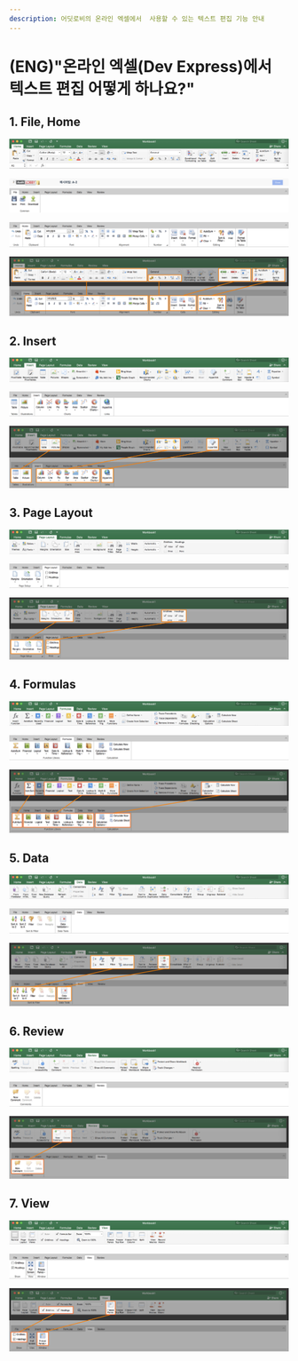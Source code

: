 ```yaml
---
description: 어딧로비의 온라인 엑셀에서  사용할 수 있는 텍스트 편집 기능 안내
---
```


# \(ENG\)"온라인 엑셀\(Dev Express\)에서 텍스트 편집 어떻게 하나요?"

## 1. File, Home

![Microsoft Office Excel &#xB9C8;&#xC774;&#xD06C;&#xB85C;&#xC18C;&#xD504;&#xD2B8; &#xC624;&#xD53C;&#xC2A4; &#xC5D1;&#xC140; &#xBA54;&#xB274; 1: &#xD648; ](../.gitbook/assets/excel-menu_home.png)

![Dev Express &#xC628;&#xB77C;&#xC778; &#xC5D1;&#xC140; &#xBA54;&#xB274; 1: &#xD30C;&#xC77C; ](../.gitbook/assets/devexpress-menu_file.png)

![Dev Express &#xC628;&#xB77C;&#xC778; &#xC5D1;&#xC140; &#xBA54;&#xB274; 2: &#xD648; ](../.gitbook/assets/devexpress-menu_home.png)

![Home &#xBA54;&#xB274; &#xBE44;&#xAD50; ](../.gitbook/assets/menu_compare_home.png)

## 2. Insert

![Microsoft Office Excel &#xB9C8;&#xC774;&#xD06C;&#xB85C;&#xC18C;&#xD504;&#xD2B8; &#xC624;&#xD53C;&#xC2A4; &#xC5D1;&#xC140; &#xBA54;&#xB274; 2: &#xC0BD;&#xC785; ](../.gitbook/assets/excel-menu_insert.png)

![Dev Express &#xC628;&#xB77C;&#xC778; &#xC5D1;&#xC140; &#xBA54;&#xB274; 3: Insert ](../.gitbook/assets/devexpress-menu_insert.png)

![](../.gitbook/assets/menu_compare_insert.png)

## 3. Page Layout

![Microsoft Office Excel &#xB9C8;&#xC774;&#xD06C;&#xB85C;&#xC18C;&#xD504;&#xD2B8; &#xC624;&#xD53C;&#xC2A4; &#xC5D1;&#xC140; &#xBA54;&#xB274; 3: &#xD398;&#xC774;&#xC9C0; &#xB808;&#xC774;&#xC544;&#xC6C3; ](../.gitbook/assets/excel-menu_page_layout.png)

![Dev Express &#xC628;&#xB77C;&#xC778; &#xC5D1;&#xC140; &#xBA54;&#xB274; 4: Page Layout ](../.gitbook/assets/devexpress-menu_page_layout.png)

![](../.gitbook/assets/menu_compare_page_layout.png)

## 4. Formulas

![Microsoft Office Excel &#xB9C8;&#xC774;&#xD06C;&#xB85C;&#xC18C;&#xD504;&#xD2B8; &#xC624;&#xD53C;&#xC2A4; &#xC5D1;&#xC140; &#xBA54;&#xB274; 4: &#xD3EC;&#xBBAC;&#xB77C; \(&#xD568;&#xC218;\) ](../.gitbook/assets/excel-menu_formulas.png)

![Dev Express &#xC628;&#xB77C;&#xC778; &#xC5D1;&#xC140; &#xBA54;&#xB274; 5: Formulas ](../.gitbook/assets/devexpress-menu_formulas.png)

![](../.gitbook/assets/menu_compare_formulas.png)

## 5. Data

![Microsoft Office Excel &#xB9C8;&#xC774;&#xD06C;&#xB85C;&#xC18C;&#xD504;&#xD2B8; &#xC624;&#xD53C;&#xC2A4; &#xC5D1;&#xC140; &#xBA54;&#xB274; 5: &#xB370;&#xC774;&#xD130; ](../.gitbook/assets/excel-menu_data.png)

![Dev Express &#xC628;&#xB77C;&#xC778; &#xC5D1;&#xC140; &#xBA54;&#xB274; 7: Data ](../.gitbook/assets/devexpress-menu_data-1.png)

![](../.gitbook/assets/menu_compare_data.png)

## 6. Review

![Microsoft Office Excel &#xB9C8;&#xC774;&#xD06C;&#xB85C;&#xC18C;&#xD504;&#xD2B8; &#xC624;&#xD53C;&#xC2A4; &#xC5D1;&#xC140; &#xBA54;&#xB274; 6: &#xB9AC;&#xBDF0; ](../.gitbook/assets/excel-menu_review.png)

![Dev Express &#xC628;&#xB77C;&#xC778; &#xC5D1;&#xC140; &#xBA54;&#xB274; 8: Review](../.gitbook/assets/devexpress-menu_review.png)

![](../.gitbook/assets/menu_compare_review.png)

## 7. View

![Microsoft Office Excel &#xB9C8;&#xC774;&#xD06C;&#xB85C;&#xC18C;&#xD504;&#xD2B8; &#xC624;&#xD53C;&#xC2A4; &#xC5D1;&#xC140; &#xBA54;&#xB274; 7: &#xBCF4;&#xAE30; ](../.gitbook/assets/excel-menu_view.png)

![Dev Express &#xC628;&#xB77C;&#xC778; &#xC5D1;&#xC140; &#xBA54;&#xB274; 7: View ](../.gitbook/assets/devexpress-menu_view.png)

![](../.gitbook/assets/menu_compare_view-1.png)

